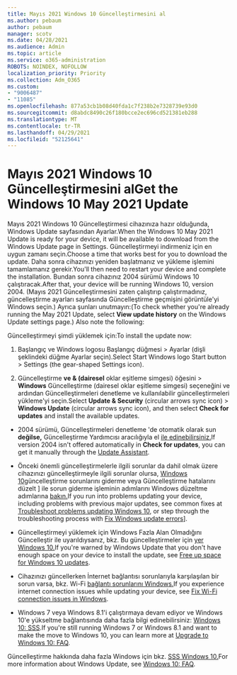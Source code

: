 ```yaml
---
title: Mayıs 2021 Windows 10 Güncelleştirmesini al
ms.author: pebaum
author: pebaum
manager: scotv
ms.date: 04/28/2021
ms.audience: Admin
ms.topic: article
ms.service: o365-administration
ROBOTS: NOINDEX, NOFOLLOW
localization_priority: Priority
ms.collection: Adm_O365
ms.custom:
- "9006487"
- "11085"
ms.openlocfilehash: 877a53cb1b08d40fda1c7f238b2e7328739e93d0
ms.sourcegitcommit: d8abdc8490c26f180bcce2ec696cd521381eb288
ms.translationtype: MT
ms.contentlocale: tr-TR
ms.lasthandoff: 04/29/2021
ms.locfileid: "52125641"
---
```

# <a name="get-the-windows-10-may-2021-update"></a><span data-ttu-id="03f38-102">Mayıs 2021 Windows 10 Güncelleştirmesini al</span><span class="sxs-lookup"><span data-stu-id="03f38-102">Get the Windows 10 May 2021 Update</span></span>

<span data-ttu-id="03f38-103">Mayıs 2021 Windows 10 Güncelleştirmesi cihazınıza hazır olduğunda, Windows Update sayfasından Ayarlar.</span><span class="sxs-lookup"><span data-stu-id="03f38-103">When the Windows 10 May 2021 Update is ready for your device, it will be available to download from the Windows Update page in Settings.</span></span> <span data-ttu-id="03f38-104">Güncelleştirmeyi indirmeniz için en uygun zamanı seçin.</span><span class="sxs-lookup"><span data-stu-id="03f38-104">Choose a time that works best for you to download the update.</span></span> <span data-ttu-id="03f38-105">Daha sonra cihazınızı yeniden başlatmanız ve yükleme işlemini tamamlamanız gerekir.</span><span class="sxs-lookup"><span data-stu-id="03f38-105">You'll then need to restart your device and complete the installation.</span></span> <span data-ttu-id="03f38-106">Bundan sonra cihazınız 2004 sürümü Windows 10 çalıştıracak.</span><span class="sxs-lookup"><span data-stu-id="03f38-106">After that, your device will be running Windows 10, version 2004.</span></span> <span data-ttu-id="03f38-107">(Mayıs 2021 Güncelleştirmesini zaten çalıştırıp çalıştırmadınız, güncelleştirme ayarları sayfasında Güncelleştirme geçmişini görüntüle'yi Windows seçin.)  Ayrıca şunları unutmayın:</span><span class="sxs-lookup"><span data-stu-id="03f38-107">(To check whether you're already running the May 2021 Update, select **View update history** on the Windows Update settings page.) Also note the following:</span></span>  

<span data-ttu-id="03f38-108">Güncelleştirmeyi şimdi yüklemek için:</span><span class="sxs-lookup"><span data-stu-id="03f38-108">To install the update now:</span></span>

1. <span data-ttu-id="03f38-109">Başlangıç ve Windows logosu Başlangıç düğmesi > Ayarlar (dişli şeklindeki düğme Ayarlar seçin).</span><span class="sxs-lookup"><span data-stu-id="03f38-109">Select Start Windows logo Start button > Settings (the gear-shaped Settings icon).</span></span>

1. <span data-ttu-id="03f38-110">Güncelleştirme **ve & (dairesel** oklar eşitleme simgesi) öğesini > **Windows** Güncelleştirme (dairesel oklar  eşitleme simgesi) seçeneğini ve ardından Güncelleştirmeleri denetleme ve kullanılabilir güncelleştirmeleri yükleme'yi seçin.</span><span class="sxs-lookup"><span data-stu-id="03f38-110">Select **Update & Security** (circular arrows sync icon) > **Windows Update** (circular arrows sync icon), and then select **Check for updates** and install the available updates.</span></span> 

- <span data-ttu-id="03f38-111">2004 sürümü, Güncelleştirmeleri denetleme 'de otomatik olarak sun **değilse,** Güncelleştirme Yardımcısı aracılığıyla el [ile edinebilirsiniz.](https://www.microsoft.com/software-download/windows10)</span><span class="sxs-lookup"><span data-stu-id="03f38-111">If version 2004 isn't offered automatically in **Check for updates**, you can get it manually through the [Update Assistant](https://www.microsoft.com/software-download/windows10).</span></span>

- <span data-ttu-id="03f38-112">Önceki önemli güncelleştirmelerle ilgili sorunlar da dahil olmak üzere cihazınızı güncelleştirmeyle ilgili sorunlar olursa, [Windows 10](https://support.microsoft.com/windows/troubleshoot-problems-updating-windows-10-188c2b0f-10a7-d72f-65b8-32d177eb136c)güncelleştirme sorunlarını giderme veya Güncelleştirme hatalarını düzelt ] ile sorun giderme işleminin adımlarını Windows düzeltme adımlarına [bakın.](https://support.microsoft.com/sbs/windows/fix-windows-update-errors-18b693b5-7818-5825-8a7e-2a4a37d6d787)</span><span class="sxs-lookup"><span data-stu-id="03f38-112">If you run into problems updating your device, including problems with previous major updates, see common fixes at [Troubleshoot problems updating Windows 10](https://support.microsoft.com/windows/troubleshoot-problems-updating-windows-10-188c2b0f-10a7-d72f-65b8-32d177eb136c), or step through the troubleshooting process with [Fix Windows update errors](https://support.microsoft.com/sbs/windows/fix-windows-update-errors-18b693b5-7818-5825-8a7e-2a4a37d6d787)].</span></span>

- <span data-ttu-id="03f38-113">Güncelleştirmeyi yüklemek için Windows Fazla Alan Olmadığını Güncelleştir ile uyarıldıysanız, bkz. Bu güncelleştirmeler için [yer Windows 10.](https://support.microsoft.com/help/4013876)</span><span class="sxs-lookup"><span data-stu-id="03f38-113">If you're warned by Windows Update that you don't have enough space on your device to install the update, see [Free up space for Windows 10 updates](https://support.microsoft.com/help/4013876).</span></span>

- <span data-ttu-id="03f38-114">Cihazınızı güncellerken İnternet bağlantısı sorunlarıyla karşılaşılan bir sorun varsa, bkz. Wi-Fi [bağlantı sorunlarını Windows.](https://support.microsoft.com/windows/fix-wi-fi-connection-issues-in-windows-9424a1f7-6a3b-65a6-4d78-7f07eee84d2c)</span><span class="sxs-lookup"><span data-stu-id="03f38-114">If you experience internet connection issues while updating your device, see [Fix Wi-Fi connection issues in Windows](https://support.microsoft.com/windows/fix-wi-fi-connection-issues-in-windows-9424a1f7-6a3b-65a6-4d78-7f07eee84d2c).</span></span>

- <span data-ttu-id="03f38-115">Windows 7 veya Windows 8.1'i çalıştırmaya devam ediyor ve Windows 10'e yükseltme bağlantısında daha fazla bilgi edinebilirsiniz: [Windows 10: SSS](https://support.microsoft.com/windows/upgrade-to-windows-10-faq-cce52341-7943-594e-72ce-e1cf00382445).</span><span class="sxs-lookup"><span data-stu-id="03f38-115">If you're still running Windows 7 or Windows 8.1 and want to make the move to Windows 10, you can learn more at [Upgrade to Windows 10: FAQ](https://support.microsoft.com/windows/upgrade-to-windows-10-faq-cce52341-7943-594e-72ce-e1cf00382445).</span></span>

<span data-ttu-id="03f38-116">Güncelleştirme hakkında daha fazla Windows için bkz. [SSS Windows 10.](https://support.microsoft.com/windows/windows-update-faq-8a903416-6f45-0718-f5c7-375e92dddeb2)</span><span class="sxs-lookup"><span data-stu-id="03f38-116">For more information about Windows Update, see [Windows 10: FAQ](https://support.microsoft.com/windows/windows-update-faq-8a903416-6f45-0718-f5c7-375e92dddeb2).</span></span>


